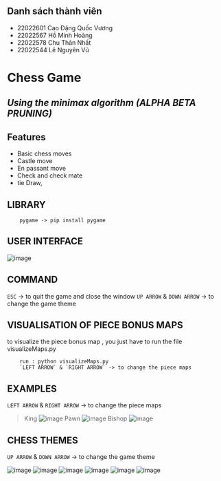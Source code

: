 ## Danh sách thành viên
- 22022601 Cao Đặng Quốc Vương
- 22022567 Hồ Minh Hoàng
- 22022578 Chu Thân Nhất
- 22022544 Lê Nguyên Vũ

# Chess Game

## _Using the minimax algorithm (ALPHA BETA PRUNING)_ 

## Features

- Basic chess moves
- Castle move
- En passant move
- Check and check mate
- tie Draw,

## LIBRARY
```
    pygame -> pip install pygame
```

## USER INTERFACE
![image](https://github.com/vuong1304/Chess/assets/162092580/95e64dd8-1bc3-4fb6-81e0-5a7b273af688)


## COMMAND

`ESC` -> to quit the game and close the window
`UP ARROW` & `DOWN ARROW` -> to change the game theme

## VISUALISATION OF PIECE BONUS MAPS

to visualize the piece bonus map , you just have to run the file visualizeMaps.py
```
    run : python visualizeMaps.py
    `LEFT ARROW` & `RIGHT ARROW` -> to change the piece maps
```


## EXAMPLES

`LEFT ARROW` & `RIGHT ARROW` -> to change the piece maps

>King
![image](https://github.com/vuong1304/Chess/assets/162092580/c00bcdd4-c5a1-43a0-acf3-06b2df0ed97b)
>Pawn
![image](https://github.com/vuong1304/Chess/assets/162092580/9c6d34b6-cc74-4c8c-81d9-7dd26cae653b)
>Bishop
![image](https://github.com/vuong1304/Chess/assets/162092580/101a1892-24bf-4bb6-82ea-0b2e47f7a917)


## CHESS THEMES

`UP ARROW` & `DOWN ARROW` -> to change the game theme

![image](https://github.com/vuong1304/Chess/assets/162092580/09592d67-d284-42b2-aefa-a90233fc5326)
![image](https://github.com/vuong1304/Chess/assets/162092580/077c91f4-d2a4-46a2-83cb-452d40669c01)
![image](https://github.com/vuong1304/Chess/assets/162092580/035b326e-1bed-466b-bc52-24d5f144c6b2)
![image](https://github.com/vuong1304/Chess/assets/162092580/c12e294d-ab0e-4748-a6c3-27aa8cb0a163)
![image](https://github.com/vuong1304/Chess/assets/162092580/a1a1a258-8563-42cc-930c-52c865dc1e77)
![image](https://github.com/vuong1304/Chess/assets/162092580/98bf68a4-4268-46a8-af04-1b0173fe7ed8)





